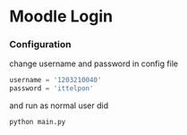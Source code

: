 # Moodle Login

### Configuration

change username and password in config file

```python
username = '1203210040'
password = 'ittelpon'
```

and run as normal user did

```bash
python main.py
```
